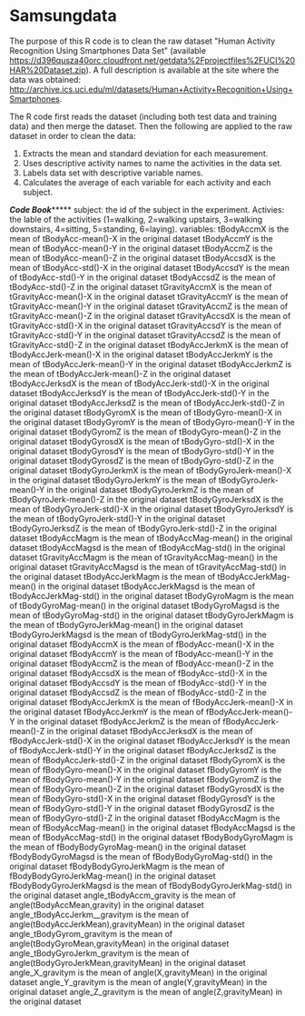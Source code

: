 # Samsungdata

The purpose of this R code is to clean the raw dataset "Human Activity Recognition Using Smartphones Data Set" (available https://d396qusza40orc.cloudfront.net/getdata%2Fprojectfiles%2FUCI%20HAR%20Dataset.zip). A full description is available at the site where the data was obtained: http://archive.ics.uci.edu/ml/datasets/Human+Activity+Recognition+Using+Smartphones.

The R code first reads the dataset (including both test data and training data) and then merge the dataset. Then the following  are applied to the raw dataset in order to clean the data:

1. Extracts the mean and standard deviation for each measurement.
2. Uses descriptive activity names to name the activities in the data set.
3. Labels data set with descriptive variable names. 
4. Calculates the average of each variable for each activity and each subject.

*********************************************Code Book**************************************************
subject: the id of the subject in the experiment.
Activies: the lable of the activities (1=walking, 2=walking upstairs, 3=walking downstairs, 4=sitting, 5=standing, 6=laying).
variables:
tBodyAccmX	is the mean of	tBodyAcc-mean()-X	in the original dataset
tBodyAccmY	is the mean of	tBodyAcc-mean()-Y	in the original dataset
tBodyAccmZ	is the mean of	tBodyAcc-mean()-Z	in the original dataset
tBodyAccsdX	is the mean of	tBodyAcc-std()-X	in the original dataset
tBodyAccsdY	is the mean of	tBodyAcc-std()-Y	in the original dataset
tBodyAccsdZ	is the mean of	tBodyAcc-std()-Z	in the original dataset
tGravityAccmX	is the mean of	tGravityAcc-mean()-X	in the original dataset
tGravityAccmY	is the mean of	tGravityAcc-mean()-Y	in the original dataset
tGravityAccmZ	is the mean of	tGravityAcc-mean()-Z	in the original dataset
tGravityAccsdX	is the mean of	tGravityAcc-std()-X	in the original dataset
tGravityAccsdY	is the mean of	tGravityAcc-std()-Y	in the original dataset
tGravityAccsdZ	is the mean of	tGravityAcc-std()-Z	in the original dataset
tBodyAccJerkmX	is the mean of	tBodyAccJerk-mean()-X	in the original dataset
tBodyAccJerkmY	is the mean of	tBodyAccJerk-mean()-Y	in the original dataset
tBodyAccJerkmZ	is the mean of	tBodyAccJerk-mean()-Z	in the original dataset
tBodyAccJerksdX	is the mean of	tBodyAccJerk-std()-X	in the original dataset
tBodyAccJerksdY	is the mean of	tBodyAccJerk-std()-Y	in the original dataset
tBodyAccJerksdZ	is the mean of	tBodyAccJerk-std()-Z	in the original dataset
tBodyGyromX	is the mean of	tBodyGyro-mean()-X	in the original dataset
tBodyGyromY	is the mean of	tBodyGyro-mean()-Y	in the original dataset
tBodyGyromZ	is the mean of	tBodyGyro-mean()-Z	in the original dataset
tBodyGyrosdX	is the mean of	tBodyGyro-std()-X	in the original dataset
tBodyGyrosdY	is the mean of	tBodyGyro-std()-Y	in the original dataset
tBodyGyrosdZ	is the mean of	tBodyGyro-std()-Z	in the original dataset
tBodyGyroJerkmX	is the mean of	tBodyGyroJerk-mean()-X	in the original dataset
tBodyGyroJerkmY	is the mean of	tBodyGyroJerk-mean()-Y	in the original dataset
tBodyGyroJerkmZ	is the mean of	tBodyGyroJerk-mean()-Z	in the original dataset
tBodyGyroJerksdX	is the mean of	tBodyGyroJerk-std()-X	in the original dataset
tBodyGyroJerksdY	is the mean of	tBodyGyroJerk-std()-Y	in the original dataset
tBodyGyroJerksdZ	is the mean of	tBodyGyroJerk-std()-Z	in the original dataset
tBodyAccMagm	is the mean of	tBodyAccMag-mean()	in the original dataset
tBodyAccMagsd	is the mean of	tBodyAccMag-std()	in the original dataset
tGravityAccMagm	is the mean of	tGravityAccMag-mean()	in the original dataset
tGravityAccMagsd	is the mean of	tGravityAccMag-std()	in the original dataset
tBodyAccJerkMagm	is the mean of	tBodyAccJerkMag-mean()	in the original dataset
tBodyAccJerkMagsd	is the mean of	tBodyAccJerkMag-std()	in the original dataset
tBodyGyroMagm	is the mean of	tBodyGyroMag-mean()	in the original dataset
tBodyGyroMagsd	is the mean of	tBodyGyroMag-std()	in the original dataset
tBodyGyroJerkMagm	is the mean of	tBodyGyroJerkMag-mean()	in the original dataset
tBodyGyroJerkMagsd	is the mean of	tBodyGyroJerkMag-std()	in the original dataset
fBodyAccmX	is the mean of	fBodyAcc-mean()-X	in the original dataset
fBodyAccmY	is the mean of	fBodyAcc-mean()-Y	in the original dataset
fBodyAccmZ	is the mean of	fBodyAcc-mean()-Z	in the original dataset
fBodyAccsdX	is the mean of	fBodyAcc-std()-X	in the original dataset
fBodyAccsdY	is the mean of	fBodyAcc-std()-Y	in the original dataset
fBodyAccsdZ	is the mean of	fBodyAcc-std()-Z	in the original dataset
fBodyAccJerkmX	is the mean of	fBodyAccJerk-mean()-X	in the original dataset
fBodyAccJerkmY	is the mean of	fBodyAccJerk-mean()-Y	in the original dataset
fBodyAccJerkmZ	is the mean of	fBodyAccJerk-mean()-Z	in the original dataset
fBodyAccJerksdX	is the mean of	fBodyAccJerk-std()-X	in the original dataset
fBodyAccJerksdY	is the mean of	fBodyAccJerk-std()-Y	in the original dataset
fBodyAccJerksdZ	is the mean of	fBodyAccJerk-std()-Z	in the original dataset
fBodyGyromX	is the mean of	fBodyGyro-mean()-X	in the original dataset
fBodyGyromY	is the mean of	fBodyGyro-mean()-Y	in the original dataset
fBodyGyromZ	is the mean of	fBodyGyro-mean()-Z	in the original dataset
fBodyGyrosdX	is the mean of	fBodyGyro-std()-X	in the original dataset
fBodyGyrosdY	is the mean of	fBodyGyro-std()-Y	in the original dataset
fBodyGyrosdZ	is the mean of	fBodyGyro-std()-Z	in the original dataset
fBodyAccMagm	is the mean of	fBodyAccMag-mean()	in the original dataset
fBodyAccMagsd	is the mean of	fBodyAccMag-std()	in the original dataset
fBodyBodyGyroMagm	is the mean of	fBodyBodyGyroMag-mean()	in the original dataset
fBodyBodyGyroMagsd	is the mean of	fBodyBodyGyroMag-std()	in the original dataset
fBodyBodyGyroJerkMagm	is the mean of	fBodyBodyGyroJerkMag-mean()	in the original dataset
fBodyBodyGyroJerkMagsd	is the mean of	fBodyBodyGyroJerkMag-std()	in the original dataset
angle_tBodyAccm_gravity	is the mean of	angle(tBodyAccMean,gravity)	in the original dataset
angle_tBodyAccJerkm__gravitym	is the mean of	angle(tBodyAccJerkMean),gravityMean)	in the original dataset
angle_tBodyGyrom_gravitym	is the mean of	angle(tBodyGyroMean,gravityMean)	in the original dataset
angle_tBodyGyroJerkm_gravitym	is the mean of	angle(tBodyGyroJerkMean,gravityMean)	in the original dataset
angle_X_gravitym	is the mean of	angle(X,gravityMean)	in the original dataset
angle_Y_gravitym	is the mean of	angle(Y,gravityMean)	in the original dataset
angle_Z_gravitym	is the mean of	angle(Z,gravityMean)	in the original dataset
